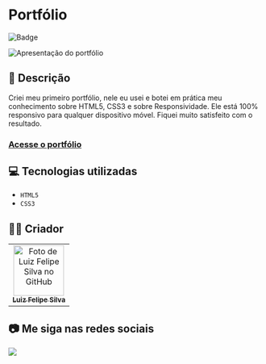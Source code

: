 # Portfólio
![Badge](http://img.shields.io/static/v1?label=STATUS&message=CONCLUIDO&color=GREEN&style=for-the-badge)             

<img src="https://github.com/luizfelipe9627/portfolio1/blob/main/src/assets/img/apresentacao.gif" alt="Apresentação do portfólio">

## 📄 Descrição

Criei meu primeiro portfólio, nele eu usei e botei em prática meu conhecimento sobre HTML5, CSS3 e sobre Responsividade. Ele está 100% responsivo para qualquer dispositivo móvel. Fiquei muito satisfeito com o resultado.

### <a href="https://luizfelipe9627-portfolio1.netlify.app">Acesse o portfólio</a>

## 💻 Tecnologias utilizadas

- ``HTML5``
- ``CSS3``

## 🧑‍💻 Criador

<table>
  <tr>
    <td align="center">
      <a href="https://github.com/luizfelipe9627">
        <img src="https://github.com/luizfelipe9627.png" width="100px;" alt="Foto de Luiz Felipe Silva no GitHub"/><br>
        <sub>
          <b>Luiz Felipe Silva</b>
        </sub>
      </a>
    </td>
  </tr>
</table>

## 📷 Me siga nas redes sociais<br>

<p align="left">
  <a href="https://www.linkedin.com/in/luizfelipe9627/" target="_blank"><img src="https://img.shields.io/badge/-LinkedIn-%230077B5?style=for-the-badge&logo=linkedin&logoColor=white"></a>
</p>

